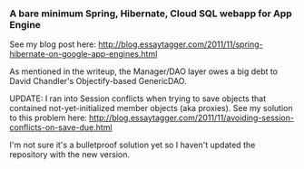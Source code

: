 ### A bare minimum Spring, Hibernate, Cloud SQL webapp for App Engine ###

See my blog post here:
http://blog.essaytagger.com/2011/11/spring-hibernate-on-google-app-engines.html

As mentioned in the writeup, the Manager/DAO layer owes a big debt to David Chandler's Objectify-based GenericDAO.

UPDATE: I ran into Session conflicts when trying to save objects that contained not-yet-initialized member objects (aka proxies). See my solution to this problem here:
http://blog.essaytagger.com/2011/11/avoiding-session-conflicts-on-save-due.html

I'm not sure it's a bulletproof solution yet so I haven't updated the repository with the new version.